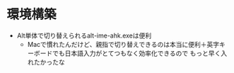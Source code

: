 # 環境構築

-   Alt単体で切り替えられるalt-ime-ahk.exeは便利
    -   Macで慣れたんだけど、親指で切り替えできるのは本当に便利＋英字キーボードでも日本語入力がとてつもなく効率化できるので  もっと早く入れたかったな

